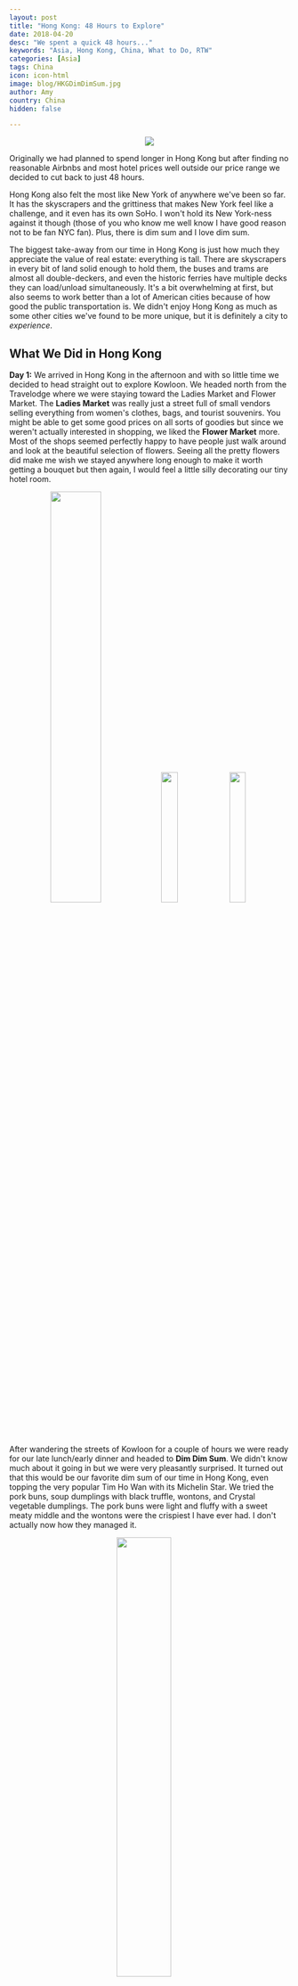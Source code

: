 ```yaml
---
layout: post
title: "Hong Kong: 48 Hours to Explore"
date: 2018-04-20
desc: "We spent a quick 48 hours..."
keywords: "Asia, Hong Kong, China, What to Do, RTW"
categories: [Asia]
tags: China
icon: icon-html
image: blog/HKGDimDimSum.jpg
author: Amy
country: China
hidden: false

---
```


<div style="text-align: center;"><a href="/static/assets/img/blog/HKGSkylinePANO.jpg" target="_blank"><img src="/static/assets/img/blog/HKGSkylinePANO.jpg" style="max-width: calc(95% - 20px);"></a><p><i></i></p></div><p></p> 

Originally we had planned to spend longer in Hong Kong but after finding no reasonable Airbnbs and most hotel prices well outside our price range we decided to cut back to just 48 hours.  

Hong Kong also felt the most like New York of anywhere we've been so far. It has the skyscrapers and the grittiness that makes New York feel like a challenge, and it even has its own SoHo. I won't hold its New York-ness against it though (those of you who know me well know I have good reason not to be fan NYC fan). Plus, there is dim sum and I love dim sum. 

The biggest take-away from our time in Hong Kong is just how much they appreciate the value of real estate: everything is tall. There are skyscrapers in every bit of land solid enough to hold them, the buses and trams are almost all double-deckers, and even the historic ferries have multiple decks they can load/unload simultaneously. It's a bit overwhelming at first, but also seems to work better than a lot of American cities because of how good the public transportation is. We didn't enjoy Hong Kong as much as some other cities we've found to be more unique, but it is definitely a city to _experience_.

## <i class="fa fa-check-square" aria-hidden="true" style="color:#2495C4;"></i> What We Did in Hong Kong

**Day 1:** We arrived in Hong Kong in the afternoon and with so little time we decided to head straight out to explore Kowloon. We headed north from the Travelodge where we were staying toward the Ladies Market and Flower Market. The **Ladies Market** was really just a street full of small vendors selling everything from women's clothes, bags, and tourist souvenirs. You might be able to get some good prices on all sorts of goodies but since we weren't actually interested in shopping, we liked the **Flower Market** more. Most of the shops seemed perfectly happy to have people just walk around and look at the beautiful selection of flowers. Seeing all the pretty flowers did make me wish we stayed anywhere long enough to make it worth getting a bouquet but then again, I would feel a little silly decorating our tiny hotel room.  

<div style="text-align: center; max-width: calc(100% - 20px);"><a href="/static/assets/img/blog/HKGFlowerMarketSign.jpg" target="_blank"><img src="/static/assets/img/blog/HKGFlowerMarketSign.jpg" width="43.5%"></a> <a href="/static/assets/img/blog/HKGFlower1.jpg" target="_blank"><img src="/static/assets/img/blog/HKGFlower1.jpg" width="24.5%"></a> <a href="/static/assets/img/blog/HKGFlower2.jpg" target="_blank"><img src="/static/assets/img/blog/HKGFlower2.jpg" width="24.5%"></a><p><i></i></p></div><p></p>

After wandering the streets of Kowloon for a couple of hours we were ready for our late lunch/early dinner and headed to **Dim Dim Sum**. We didn't know much about it going in but we were very pleasantly surprised. It turned out that this would be our favorite dim sum of our time in Hong Kong, even topping the very popular Tim Ho Wan with its Michelin Star. We tried the pork buns, soup dumplings with black truffle, wontons, and Crystal vegetable dumplings. The pork buns were light and fluffy with a sweet meaty middle and the wontons were the crispiest I have ever had. I don't actually now how they managed it. 

<div style="text-align: center; max-width: calc(100% - 20px);"><a href="/static/assets/img/blog/HKGDimDimSum.jpg" target="_blank"><img src="/static/assets/img/blog/HKGDimDimSum.jpg" width="45%"></a><p><i>Dim Dim Sum.</i></p></div><p></p>

From there, we took a brief break back at the hotel to do laundry (back to hand washing for a while ☹️ ). Then for dinner Nate was already missing ramen and so we headed to Ippudo Ramen. I can't say enough that this has become Nate's favorite food. If the [daily ramen we had in Japan](/blog/2018/04/tokyo/) wasn't enough, this sealed it. 

<div style="text-align: center; max-width: calc(100% - 20px);"><a href="/static/assets/img/blog/HKGLaundry.jpg" target="_blank"><img src="/static/assets/img/blog/HKGLaundry.jpg" width="45%"></a><p><i>The joys of laundry in hotel rooms.</i></p></div><p></p>

After dinner we walked down to the waterfront to catch the **Symphony of Lights**, a light show set to music across the buildings along the waterfront. I had convinced Nate we should go see it, especially since we didn't have anything more than some Netflix shows waiting for us back at the hotel, but it was pretty underwhelming. We got there a minute into the 10-minute show and so we were standing behind all the other people who were already lined up to watch and while having the lights rigged up on all the skyscrapers is impressive, you basically see the full potential of the show after the first 30 seconds of watching. If you happen to be around when it happens, take a look but if not don't go out of your way to get there. Our last stop was going to the **Avenue of Stars** similar to the Walk of Fame in Hollywood. Unfortunately, it was closed off for renovations. The signs said the renovations were supposed to finish in March but they showed no signs of finishing any time soon. 

<div style="text-align: center; max-width: calc(100% - 20px);"><a href="/static/assets/img/blog/HKGNightSkyline.jpg" target="_blank"><img src="/static/assets/img/blog/HKGNightSkyline.jpg" width="45%"></a><p><i>View during the Symphony of Lights.</i></p></div><p></p>

**Day 2** We got an early start because our hotel didn't include breakfast this time. So, we headed to **The Flying Pan**, an American-style diner for a big breakfast. In the end, the food was a little disappointing for the price but we were full and ready to do a self-guided walking tour I'd found of the Central area of Hong Kong. 

We started at **Western Market** which was built in 1906 but now houses some interesting shops and a couple of restaurants. Then made our way down Bird Nest Street and Wing Lok Street looking at all of the Chinese medicinal herbs, varieties of dried seafood, and assorted other goodies we couldn't identify. Then we looped up to the Man Mo Temple and the park at **Possession Point**, where the British first raised their flag in 1841. The Man Mo Temple is to the Taoist gods of literature and war but the smell of incense was too overwhelming for us to go inside and investigate further. 

<div style="text-align: center; max-width: calc(100% - 20px);"><a href="/static/assets/img/blog/HKGLizzard.jpg" target="_blank"><img src="/static/assets/img/blog/HKGLizzard.jpg" width="24.5%"></a> <a href="/static/assets/img/blog/HKGTurtles.jpg" target="_blank"><img src="/static/assets/img/blog/HKGTurtles.jpg" width="24.5%"></a> <a href="/static/assets/img/blog/HKGTemple.jpg" target="_blank"><img src="/static/assets/img/blog/HKGTemple.jpg" width="43.5%"></a><p><i>An unidentified dried creature on Wing Lok Street, a turtle pond at Possession Point, and the Man Mo Temple.</i></p></div><p></p>

Then it was time to head up the escalators! Hong Kong has the world's longest covered outdoor escalator system at 800 meters long, granted I don't think there is very steep competition for this title. We didn't take it all the way to its end but detoured off to check out the **Botanical Garden and Zoo**. We got to watch some very active monkeys chasing each other around their enclosures and walk through a large aviary all for free. 

From there we went to queue up for lunch outside of **Kau Kee** a bustling restaurant specializing in beef brisket noodle soup. The line moved quickly as the frenetic pace inside kept customers coming and going quickly filling their bellies with a hearty lunch before moving on. We had seen recommendations for this place and despite the wait, lunch was good and quite affordable for Hong Kong standards at 50 HKD per person or about 12.75 USD for both of us to have lunch. 

We spent the rest of the afternoon back in Kowloon, first eating an egg waffle from a small shop and then heading to dinner at **Tim Ho Wan**. We were worried about a long wait, so we got there early and got seated straight away. Their pork buns were delicious with a very different style than others we've had they had a slightly crunchy, cornbread like shell. The other dishes we tried were not as good though. The spareribs we tried were so bad and difficult to eat that we didn't even finish them. 

<div style="text-align: center; max-width: calc(100% - 20px);"><a href="/static/assets/img/blog/HKGDimSum.jpg" target="_blank"><img src="/static/assets/img/blog/HKGDimSum.jpg" width="25.4%"></a> <a href="/static/assets/img/blog/HKGBuns.jpg" target="_blank"><img src="/static/assets/img/blog/HKGBuns.jpg" width="45%"></a><p><i>Dim Sum at Tim Ho Wan</i></p></div><p></p>

**Day 3:** We got another early start, this time we just had pastries from the nearby bakery. 

We had lunch at Dim Dim Sum again because we liked it so much. From there we headed to the pier to catch the **Star Ferry** across to Central to catch a bus up to Victoria Peak. We opted for the bus instead of the more popular tram because the wait times for the tram were ridiculously long and the bus is quite a bit cheaper. The bus is quite an adventure though. Most of the buses and trams in Hong Kong are double deckers but it doesn't keep the drivers from speeding around curves and through traffic. At a couple of points, I thought I was going to end up sliding off my seat and into the aisle as our driver took a turn that felt like it might have toppled bus completely. 

<div style="text-align: center; max-width: calc(100% - 20px);"><a href="/static/assets/img/blog/HKGBoat.jpg" target="_blank"><img src="/static/assets/img/blog/HKGBoat.jpg" width="45%"></a><p><i>Star Ferry.</i></p></div><p></p>

Once you get to the peak, there is plenty of opportunities for shopping and even a Madame Tussauds. We skipped all that to walk around the **Peak Walk**. The path is easy to walk, paved, and shady. There are a couple of sections with great views over the city. It was a good way to enjoy the beautiful weather and stretch our legs before our very long flight. 

<div style="text-align: center; max-width: calc(100% - 20px);"><a href="/static/assets/img/blog/HKGSkyline.jpg" target="_blank"><img src="/static/assets/img/blog/HKGSkyline.jpg" width="45%"></a><p><i>Overlooking the city from Victoria Peak.</i></p></div><p></p>

We had planned to go to SoHo after visiting the peak but on the bus ride back we ended up having to stand and I had to stand backwards, so I ended up horribly carsick. So, we head back to Kowloon to sit in the sun and for a short walk in the park instead so that I didn't have to face walking through the hills and crowds of Central any longer. 

Finally, we picked up our bags from the hotel and hopped on the bus back to the airport. With only a short visit to Hong Kong, we'd covered a lot of ground and tired ourselves our to sleep well on our overnight flight to Jordan.   

<div style="text-align: center; max-width: calc(100% - 20px);"><a href="/static/assets/img/blog/HKGTram.jpg" target="_blank"><img src="/static/assets/img/blog/HKGTram.jpg" width="30%"></a> <a href="/static/assets/img/blog/HKGTramClose.jpg" target="_blank"><img src="/static/assets/img/blog/HKGTramClose.jpg" width="30%"></a><p><i>Double-Decker Trams.</i></p></div><p></p>

## <i class="fa fa-check-square" aria-hidden="true" style="color:#2495C4;"></i> How We Did with Our Budget

For our time in Hong Kong, we had budgeted as much as 90 USD a night for accommodations. We had a lot of trouble finding a well-located place for that amount but after reducing our dates we ended up spending 84 USD per night for our room at the Travelodge Kowloon, which was perfectly fine.

We had also budgeted 15 USD per day per person for food and 15 USD per day per person for entertainment. Out of that planned 60 USD total, we ended up spending 59 USD per day on average, including our subway cards (27 USD to more than cover us both for three days) and our roundtrip bus from the airport (14 USD total). Overall, we ended up spending 15 USD less than budgeted for our 3-day stopover in Hong Kong, which is a _lot_ better than we feared when we started looking at hotel prices.